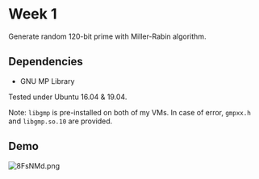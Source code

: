 # Week 1

Generate random 120-bit prime with Miller-Rabin algorithm.

## Dependencies
- GNU MP Library

Tested under Ubuntu 16.04 & 19.04.

Note: `libgmp` is pre-installed on both of my VMs. In case of error, `gmpxx.h` and `libgmp.so.10` are provided.

## Demo

![8FsNMd.png](https://s2.ax1x.com/2020/03/10/8FsNMd.png)